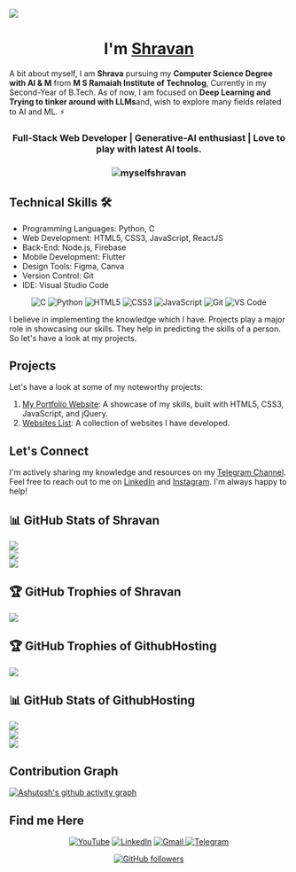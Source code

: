 ![](https://raw.githubusercontent.com/halfrost/halfrost/master/icons/header_.png)

<h1 align="center">  I'm <a href="https://www.linkedin.com/in/shravanrevanna" target="_blank"> Shravan </a> </h1>

A bit about myself, I am **Shrava** pursuing my **Computer Science Degree with AI & M** from **M S Ramaiah Institute of Technolog**, Currently in my Second-Year of B.Tech. As of now, I am focused on **Deep Learning and Trying to tinker around with LLMs**and, wish to explore many fields related to AI and ML. ⚡

<h3 align="center">Full-Stack Web Developer | Generative-AI enthusiast | Love to play with latest AI tools.</h3>

<h3><p align="center"> <img src="https://komarev.com/ghpvc/?username=myselfshravan&label=Profile%20views&color=6805D3&style=flat" alt="myselfshravan" /> </p></h3>

## Technical Skills 🛠

- Programming Languages: Python, C
- Web Development: HTML5, CSS3, JavaScript, ReactJS
- Back-End: Node.js, Firebase
- Mobile Development: Flutter
- Design Tools: Figma, Canva
- Version Control: Git
- IDE: Visual Studio Code

<div align="center">
<img alt="C" src="https://img.shields.io/badge/c-%2300599C.svg?&style=for-the-badge&logo=c&logoColor=white" />
<img alt="Python" src="https://img.shields.io/badge/python-%2314354C.svg?style=for-the-badge&logo=python&logoColor=white"/>
<img alt="HTML5" src="https://img.shields.io/badge/html5-%23E34F26.svg?&style=for-the-badge&logo=html5&logoColor=white" />
<img alt="CSS3" src="https://img.shields.io/badge/css3-%231572B6.svg?&style=for-the-badge&logo=css3&logoColor=white" />
<img alt="JavaScript" src="https://img.shields.io/badge/javascript-%23323330.svg?&style=for-the-badge&logo=javascript&logoColor=%23F7DF1E" />
<img alt="Git" src="https://img.shields.io/badge/Git-F05032?style=for-the-badge&logo=git&logoColor=white" />
<img alt="VS Code" src="https://img.shields.io/badge/Visual_Studio_Code-0078D4?style=for-the-badge&logo=visual%20studio%20code&logoColor=white" />
</div>

I believe in implementing the knowledge which I have. Projects play a major role in showcasing our skills. They help in predicting the skills of a person. So let's have a look at my projects.

## Projects

Let's have a look at some of my noteworthy projects:

1. [My Portfolio Website](https://myselfshravan.github.io/shravan.github.io/): A showcase of my skills, built with HTML5, CSS3, JavaScript, and jQuery.
2. [Websites List](https://myselfshravan.github.io/mywebsites/): A collection of websites I have developed.

## Let's Connect

I'm actively sharing my knowledge and resources on my [Telegram Channel](https://telegram.me/ComputerScienceStudentsClub). Feel free to reach out to me on [LinkedIn](https://www.linkedin.com/in/shravanrevanna) and [Instagram](https://www.instagram.com/shravanrevanna). I'm always happy to help!

## 📊 GitHub Stats of Shravan

![](https://github-readme-stats.vercel.app/api?username=myselfshravan&theme=dracula&hide_border=true&include_all_commits=false&count_private=false)<br/>
![](https://github-readme-streak-stats.herokuapp.com/?user=myselfshravan&theme=dracula&hide_border=true)<br/>
![](https://github-readme-stats.vercel.app/api/top-langs/?username=myselfshravan&theme=dracula&hide_border=true&include_all_commits=false&count_private=false&layout=compact)

## 🏆 GitHub Trophies of Shravan

![](https://github-profile-trophy.vercel.app/?username=myselfshravan&theme=radical&no-frame=false&no-bg=true&margin-w=4)

## 🏆 GitHub Trophies of GithubHosting

![](https://github-profile-trophy.vercel.app/?username=githubhosting&theme=radical&no-frame=false&no-bg=true&margin-w=4)

## 📊 GitHub Stats of GithubHosting

![](https://github-readme-stats.vercel.app/api?username=githubhosting&theme=dracula&hide_border=true&include_all_commits=false&count_private=false)<br/>
![](https://github-readme-streak-stats.herokuapp.com/?user=githubhosting&theme=dracula&hide_border=true)<br/>
![](https://github-readme-stats.vercel.app/api/top-langs/?username=githubhosting&theme=dracula&hide_border=true&include_all_commits=false&count_private=false&layout=compact)

## Contribution Graph

[![Ashutosh's github activity graph](https://github-readme-activity-graph.vercel.app/graph?username=myselfshravan&bg_color=282a35&color=ffffff&line=ec7696&point=ffffff&area=true&hide_border=true)](https://github.com/ashutosh00710/github-readme-activity-graph)

## Find me Here

<div align="center">
<a  href="https://https://www.youtube.com/channel/UC5NNBFQqhbuU2f5wprDVaVg" target="_blank"><img alt="YouTube" src="https://img.shields.io/badge/Youtube-%23FF0000.svg?style=for-the-badge&logo=YouTube&logoColor=white" /></a>
<a  href="https://www.linkedin.com/in/shravanrevanna" target="_blank"><img alt="LinkedIn" src="https://img.shields.io/badge/linkedin%20-%230077B5.svg?&style=for-the-badge&logo=linkedin&logoColor=white" /></a>
<a href="mailto:shravanrevanna@gmail.com"><img  alt="Gmail" src="https://img.shields.io/badge/Gmail-D14836?style=for-the-badge&logo=gmail&logoColor=white" />
<a  href="https://telegram.me/ComputerScienceStudentsClub"><img alt=" Telegram" src="https://img.shields.io/badge/Telegram-2CA5E0?style=for-the-badge&logo=telegram&logoColor=white"></a>

<br>

[![GitHub followers](https://img.shields.io/github/followers/myselfshravan.svg?style=social&label=Follow)](https://github.com/myselfshravan?tab=followers)
